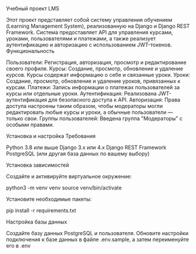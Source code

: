 Учебный проект LMS

Этот проект представляет собой систему управления обучением (Learning Management System), реализованную на Django и Django REST Framework. Система предоставляет API для управления курсами, уроками, пользователями и платежами, а также реализует аутентификацию и авторизацию с использованием JWT-токенов. Функциональность

Пользователи: Регистрация, авторизация, просмотр и редактирование своего профиля.
Курсы: Создание, просмотр, обновление и удаление курсов. Курсы содержат информацию о себе и связанные уроки.
Уроки: Создание, просмотр, обновление и удаление уроков, привязанных к курсам.
Платежи: Запись информации о платежах пользователей за курсы или отдельные уроки.
Аутентификация: Реализована JWT-аутентификация для безопасного доступа к API.
Авторизация: Права доступа настроены таким образом, чтобы модераторы могли редактировать любые курсы и уроки, а обычные пользователи — только свои.
Группы пользователей: Введена группа "Модераторы" с особыми правами.

Установка и настройка Требования

Python 3.8 или выше
Django 3.x или 4.x
Django REST Framework
PostgreSQL (или другая база данных по вашему выбору)

Установка зависимостей

Создайте и активируйте виртуальное окружение:

python3 -m venv venv source venv/bin/activate

Установите необходимые пакеты:

pip install -r requirements.txt

Настройка базы данных

Создайте базу данных PostgreSQL и пользователя. Обновите настройки подключения к базе данных в файле .env.sample, а затем переименуйте его в .env

